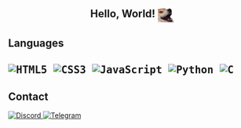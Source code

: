 <div>
  <h2 align="center">Hello, World!
    <img align="center" src="doge.png" width="32px"/>
  </h2>
</div>

## Languages
<kbd> ![HTML5](https://img.shields.io/badge/html5-%23E34F26.svg?style=for-the-badge&logo=html5&logoColor=white) </kbd>
<kbd> ![CSS3](https://img.shields.io/badge/css3-%231572B6.svg?style=for-the-badge&logo=css3&logoColor=white) </kbd>
<kbd> ![JavaScript](https://img.shields.io/badge/javascript-%23323330.svg?style=for-the-badge&logo=javascript&logoColor=%23F7DF1E) </kbd>
<kbd> ![Python](https://img.shields.io/badge/Python-3670A0?style=for-the-badge&logo=python&logoColor=ffdd54) </kbd>
<kbd> ![C](https://img.shields.io/badge/C-3670A0?style=for-the-badge&logo=C&logoColor=fff) </kbd>
---
## Contact
[<kbr> ![Discord](https://img.shields.io/badge/Discord-%235865F2.svg?style=for-the-badge&logo=discord&logoColor=white) </kbr>](https://discord.com/users/891742803791585400)
[<kbr> ![Telegram](https://img.shields.io/badge/Telegram-2CA5E0?style=for-the-badge&logo=telegram&logoColor=white) </kbr> ](https://t.me/TheAbyssWalk3r)




